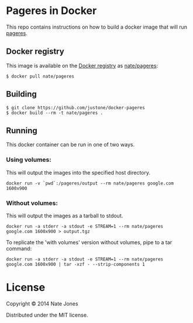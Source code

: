 # Pageres in Docker

This repo contains instructions on how to build a docker image that will run
[pageres](https://github.com/sindresorhus/pageres).

## Docker registry

This image is available on the [Docker registry](https://index.docker.io/) as
[nate/pageres](https://index.docker.io/u/nate/pageres/):

```
$ docker pull nate/pageres
```

## Building

```
$ git clone https://github.com/justone/docker-pageres
$ docker build --rm -t nate/pageres .
```

## Running

This docker container can be run in one of two ways.

### Using volumes:

This will output the images into the specified host directory.

```
docker run -v `pwd`:/pageres/output --rm nate/pageres google.com 1600x900
```

### Without volumes:

This will output the images as a tarball to stdout.

```
docker run -a stderr -a stdout -e STREAM=1 --rm nate/pageres google.com 1600x900 > output.tgz
```

To replicate the 'with volumes' version without volumes, pipe to a tar command:

```
docker run -a stderr -a stdout -e STREAM=1 --rm nate/pageres google.com 1600x900 | tar -xzf - --strip-components 1
```

# License

Copyright © 2014 Nate Jones

Distributed under the MIT license.
